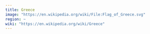 ```yaml
---
title: Greece
image: "https://en.wikipedia.org/wiki/File:Flag_of_Greece.svg"
region: ~
wiki: "https://en.wikipedia.org/wiki/Greece"
---
```

